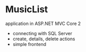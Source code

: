 # MusicList

application in ASP.NET MVC Core 2 

- connecting with SQL Server
- create, details, delete actions
- simple frontend
